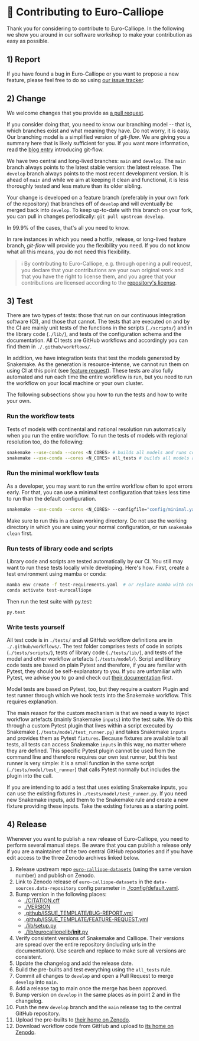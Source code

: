 # 🔨 Contributing to Euro-Calliope

Thank you for considering to contribute to Euro-Calliope.
In the following we show you around in our software workshop to make your contribution as easy as possible.

## 1) Report

If you have found a bug in Euro-Calliope or you want to propose a new feature, please feel free to do so using [our issue tracker](https://github.com/calliope-project/euro-calliope/issues/new/choose).

## 2) Change

We welcome changes that you provide as [a pull request](https://github.com/calliope-project/euro-calliope/pulls).

If you consider doing that, you need to know our branching model -- that is, which branches exist and what meaning they have.
Do not worry, it is easy. Our branching model is a simplified version of _git-flow_. We are giving you a summary here that is likely sufficient for you.
If you want more information, read the [blog entry](https://nvie.com/posts/a-successful-git-branching-model/) introducing git-flow.

We have two central and long-lived branches: `main` and `develop`.
The `main` branch always points to the latest stable version: the latest release.
The `develop` branch always points to the most recent development version.
It is ahead of `main` and while we aim at keeping it clean and functional, it is less thoroughly tested and less mature than its older sibling.

Your change is developed on a feature branch (preferably in your own fork of the repository) that branches off of `develop` and will eventually be merged back into `develop`.
To keep up-to-date with this branch on your fork, you can pull in changes periodically: `git pull upstream develop`.

In 99.9% of the cases, that's all you need to know.

In rare instances in which you need a hotfix, release, or long-lived feature branch, _git-flow_ will provide you the flexibility you need.
If you do not know what all this means, you do not need this flexibility.

> ℹ️ By contributing to Euro-Calliope, e.g. through opening a pull request, you declare that your contributions are your own original work and that you have the right to license them, and you agree that your contributions are licensed according to the [repository's license](https://github.com/calliope-project/euro-calliope/blob/develop/LICENSE.md).

## 3) Test

There are two types of tests: those that run on our continuous integration software (CI), and those that cannot.
The tests that are executed on and by the CI are mainly unit tests of the functions in the scripts (`./scripts/`) and in the library code (`./lib/`), and tests of the configuration schema and the documentation.
All CI tests are GitHub workflows and accordingly you can find them in `./.github/workflows/`.

In addition, we have integration tests that test the models generated by Snakemake.
As the generation is resource-intense, we cannot run them on using CI at this point (see [feature request](https://github.com/calliope-project/euro-calliope/issues/56)).
These tests are also fully automated and run each time the entire workflow is run, but you need to run the workflow on your local machine or your own cluster.

The following subsections show you how to run the tests and how to write your own.

### Run the workflow tests

Tests of models with continental and national resolution run automatically when you run the entire workflow. To run the tests of models with regional resolution too, do the following:

```bash
snakemake --use-conda --cores <N_CORES> # builds all models and runs continental and national tests
snakemake --use-conda --cores <N_CORES> all_tests # builds all models and runs continental, national, and regional tests
```

### Run the minimal workflow tests

As a developer, you may want to run the entire workflow often to spot errors early.
For that, you can use a minimal test configuration that takes less time to run than the default configuration.

```bash
snakemake --use-conda --cores <N_CORES> --configfile="config/minimal.yaml"
```

Make sure to run this in a clean working directory.
Do not use the working directory in which you are using your normal configuration, or run `snakemake clean` first.

### Run tests of library code and scripts

Library code and scripts are tested automatically by our CI.
You still may want to run these tests locally while developing.
Here's how.
First, create a test environment using mamba or conda:

```bash
mamba env create -f test-requirements.yaml  # or replace mamba with conda
conda activate test-eurocalliope
```

Then run the test suite with py.test:

```
py.test
```

### Write tests yourself

All test code is in `./tests/` and all GitHub workflow definitions are in `./.github/workflows/`.
The test folder comprises tests of code in scripts (`./tests/scripts/`), tests of library code (`./tests/lib/`), and tests of the model and other workflow artefacts (`./tests/model/`).
Script and library code tests are based on plain Pytest and therefore, if you are familiar with Pytest, they should be self-explanatory to you.
If you are unfamiliar with Pytest, we advise you to go and check out [their documentation](https://docs.pytest.org/en/6.2.x/) first.

Model tests are based on Pytest, too, but they require a custom Plugin and test runner through which we hook tests into the Snakemake workflow.
This requires explanation.

The main reason for the custom mechanism is that we need a way to inject workflow artefacts (mainly Snakemake `inputs`) into the test suite.
We do this through a custom Pytest plugin that lives within a script executed by Snakemake (`./tests/model/test_runner.py`) and takes Snakemake `inputs` and provides them as Pytest `fixtures`.
Because fixtures are available to all tests, all tests can access Snakemake `inputs` in this way, no matter where they are defined.
This specific Pytest plugin cannot be used from the command line and therefore requires our own test runner, but this test runner is very simple: it is a small function in the same script (`./tests/model/test_runner`) that calls Pytest normally but includes the plugin into the call.

If you are intending to add a test that uses existing Snakemake inputs, you can use the existing fixtures in `./tests/model/test_runner.py`.
If you need new Snakemake inputs, add them to the Snakemake rule and create a new fixture providing these inputs.
Take the existing fixtures as a starting point.

## 4) Release

Whenever you want to publish a new release of Euro-Calliope, you need to perform several manual steps.
Be aware that you can publish a release only if you are a maintainer of the two central GitHub repositories and if you have edit access to the three Zenodo archives linked below.

1. Release upstream repo [`euro-calliope-datasets`](https://github.com/calliope-project/euro-calliope-datasets) (using the same version number) and publish on Zenodo.
2. Link to Zenodo release of `euro-calliope-datasets` in the `data-sources.data-repository` config parameter in [./config/default.yaml](./config/default.yaml).
3. Bump version in the following places:
    * [./CITATION.cff](./CITATION.cff)
    * [./VERSION](./VERSION)
    * [.github/ISSUE_TEMPLATE/BUG-REPORT.yml](.github/ISSUE_TEMPLATE/BUG-REPORT.yml)
    * [.github/ISSUE_TEMPLATE/FEATURE-REQUEST.yml](.github/ISSUE_TEMPLATE/FEATURE-REQUEST.yml)
    * [./lib/setup.py](./lib/setup.py)
    * [./lib/eurocalliopelib/__init__.py](./lib/eurocalliopelib/__init__.py)
4. Verify consistent versions of Snakemake and Calliope.
Their versions are spread over the entire repository (including urls in the documentation).
Use search and replace to make sure all versions are consistent.
5. Update the changelog and add the release date.
6. Build the pre-builts and test everything using the `all_tests` rule.
7. Commit all changes to `develop` and open a Pull Request to merge `develop` into `main`.
8. Add a release tag to main once the merge has been approved.
9. Bump version on `develop` in the same places as in point 2 and in the changelog.
10. Push the new `develop` branch and the `main` release tag to the central GitHub repository.
11. Upload the pre-builts to [their home on Zenodo](https://doi.org/10.5281/zenodo.3949552).
12. Download workflow code from GitHub and upload to [its home on Zenodo](https://doi.org/10.5281/zenodo.3949793).
